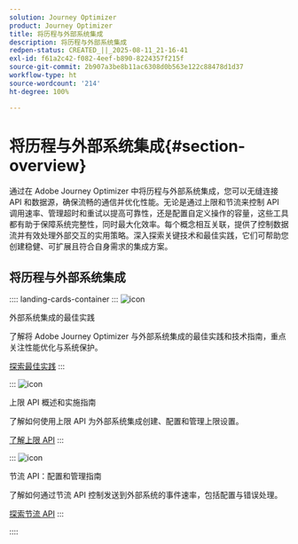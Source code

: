 ```yaml
---
solution: Journey Optimizer
product: Journey Optimizer
title: 将历程与外部系统集成
description: 将历程与外部系统集成
redpen-status: CREATED_||_2025-08-11_21-16-41
exl-id: f61a2c42-f082-4eef-b890-8224357f215f
source-git-commit: 2b907a3be8b11ac6308d0b563e122c88478d1d37
workflow-type: ht
source-wordcount: '214'
ht-degree: 100%

---
```


# 将历程与外部系统集成{#section-overview}

通过在 Adobe Journey Optimizer 中将历程与外部系统集成，您可以无缝连接 API 和数据源，确保流畅的通信并优化性能。无论是通过上限和节流来控制 API 调用速率、管理超时和重试以提高可靠性，还是配置自定义操作的容量，这些工具都有助于保障系统完整性，同时最大化效率。每个概念相互关联，提供了控制数据流并有效处理外部交互的实用策略。深入探索关键技术和最佳实践，它们可帮助您创建稳健、可扩展且符合自身需求的集成方案。

## 将历程与外部系统集成

:::: landing-cards-container
:::
![icon](https://cdn.experienceleague.adobe.com/icons/gear.svg?lang=zh-Hans)

外部系统集成的最佳实践

了解将 Adobe Journey Optimizer 与外部系统集成的最佳实践和技术指南，重点关注性能优化与系统保护。

[探索最佳实践](../using/configuration/external-systems.md)
:::

:::
![icon](https://cdn.experienceleague.adobe.com/icons/code-branch.svg?lang=zh-Hans)

上限 API 概述和实施指南

了解如何使用上限 API 为外部系统集成创建、配置和管理上限设置。

[了解上限 API](../using/configuration/capping.md)
:::

:::
![icon](https://cdn.experienceleague.adobe.com/icons/code-branch.svg?lang=zh-Hans)

节流 API：配置和管理指南

了解如何通过节流 API 控制发送到外部系统的事件速率，包括配置与错误处理。

[探索节流 API](../using/configuration/throttling.md)
:::

::::
